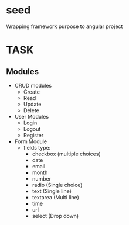 # seed
Wrapping framework purpose to angular project


# TASK

## Modules
*	CRUD modules
	- Create
	- Read
	- Update
	- Delete
* User Modules
	-	Login
	-	Logout
	- Register
* Form Module
	- fields type:
		+	checkbox (multiple choices)
		+ date
		+ email
		+ month
		+ number
		+ radio (Single choice)
		+ text (Single line)
		+ textarea (Multi line)
		+ time
		+ url
		+ select (Drop down)